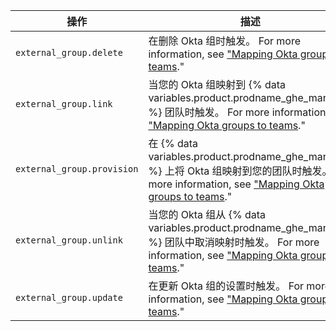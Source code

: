| 操作                         | 描述                                                                                                                                                                                                                                                                  |
| -------------------------- | ------------------------------------------------------------------------------------------------------------------------------------------------------------------------------------------------------------------------------------------------------------------- |
| `external_group.delete`    | 在删除 Okta 组时触发。 For more information, see ["Mapping Okta groups to teams](/admin/authentication/configuring-authentication-and-provisioning-with-your-identity-provider/mapping-okta-groups-to-teams)."                                                              |
| `external_group.link`      | 当您的 Okta 组映射到 {% data variables.product.prodname_ghe_managed %} 团队时触发。 For more information, see ["Mapping Okta groups to teams](/admin/authentication/configuring-authentication-and-provisioning-with-your-identity-provider/mapping-okta-groups-to-teams)."    |
| `external_group.provision` | 在 {% data variables.product.prodname_ghe_managed %} 上将 Okta 组映射到您的团队时触发。 For more information, see ["Mapping Okta groups to teams](/admin/authentication/configuring-authentication-and-provisioning-with-your-identity-provider/mapping-okta-groups-to-teams)."  |
| `external_group.unlink`    | 当您的 Okta 组从 {% data variables.product.prodname_ghe_managed %} 团队中取消映射时触发。 For more information, see ["Mapping Okta groups to teams](/admin/authentication/configuring-authentication-and-provisioning-with-your-identity-provider/mapping-okta-groups-to-teams)." |
| `external_group.update`    | 在更新 Okta 组的设置时触发。 For more information, see ["Mapping Okta groups to teams](/admin/authentication/configuring-authentication-and-provisioning-with-your-identity-provider/mapping-okta-groups-to-teams)."                                                           |
